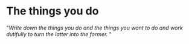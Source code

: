 # The things you do

"_Write down the things you do and the things you want to do and work dutifully to turn the latter into the former._ "
